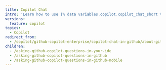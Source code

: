 ```yaml
---
title: Copilot Chat
intro: 'Learn how to use {% data variables.copilot.copilot_chat_short %} across different environments.'
versions:
  feature: copilot
topics:
  - Copilot
redirect_from:
  - /copilot/github-copilot-enterprise/copilot-chat-in-github/about-github-copilot-chat
children:
  - /asking-github-copilot-questions-in-your-ide
  - /asking-github-copilot-questions-in-github
  - /asking-github-copilot-questions-in-github-mobile
---
```


